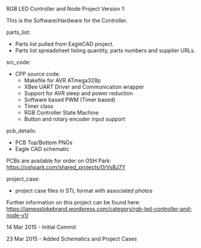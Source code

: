 
RGB LED Controller and Node Project Version 1:

This is the Software/Hardware for the Controller.

parts_list:
- Parts list pulled from EagleCAD project.
- Parts list spreadsheet listing quantity, parts numbers and supplier URLs.

src_code:
- CPP source code:
  * Makefile for AVR ATmega328p
  * XBee UART Driver and Communication wrapper
  * Support for AVR sleep and power reduction
  * Software based PWM (Timer based)
  * Timer class
  * RGB Controller State Machine
  * Button and rotary encoder input support

pcb_details:
- PCB Top/Bottom PNGs
- Eagle CAD schematic

PCBs are available for order on OSH Park:
https://oshpark.com/shared_projects/0rVsBJ7Y

project_case:
- project case files in STL format with associated photos


Further information on this project can be found here:
https://jamesstokebrand.wordpress.com/category/rgb-led-controller-and-node-v1/


14 Mar 2015 - Initial Commit 

23 Mar 2015 - Added Schematics and Project Cases

